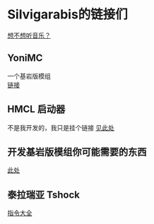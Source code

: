 # Silvigarabis的链接们

[想不想听音乐？](./fav-music)

## YoniMC
一个基岩版模组  
[链接](./YoniMC)

## HMCL 启动器
不是我开发的，我只是挂个链接
[见此处](./HMCL-Origin)

## 开发基岩版模组你可能需要的东西
[此处](./Useful-Links-for-Bedrock-Addon)

## 泰拉瑞亚 Tshock

[指令大全](./Terraria-Tshock-Commands)
